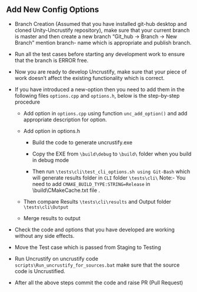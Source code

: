 ## Add New Config Options
- Branch Creation (Assumed that you have installed git-hub desktop and cloned Unity-Uncrustify repository), make sure that your current branch is master and then create a new branch “Git_hub -> Branch -> New Branch” mention branch- name which is appropriate and publish branch.
- Run all the test cases before starting any development work to ensure that the branch is ERROR free.
- Now you are ready to develop Uncrustify, make sure that your piece of work doesn’t affect the existing functionality which is correct. 

- If you have introduced a new-option then you need to add them in the following  files ```options.cpp``` and ```options.h```, below is the step-by-step procedure
	- Add option in ```options.cpp``` using function ```unc_add_option()``` and add appropriate description for option.
	- Add option in options.h 
		- Build the code to generate uncrustify.exe

		- Copy the EXE from ```\build\debug``` to ```\build\```  folder when you build in debug mode

		- Then run ```\tests\cli\test_cli_options.sh using Git-Bash``` which will generate results folder in ``CLI`` folder ```\tests\cli\``` 
			Note:- You need to add ```CMAKE_BUILD_TYPE:STRING=Release``` in \build\CMakeCache.txt file .

	- Then compare Results ```\tests\cli\results``` and Output folder ```\tests\cli\Output```

	- Merge results to output 

- Check the code and options that you have developed are working without any side effects. 

- Move the Test case which is passed from Staging to Testing

- Run Uncrustify on uncrustify code ```scripts\Run_uncrustify_for_sources.bat``` make sure that the source code is Uncrustified.

- After all the above steps commit the code and raise PR (Pull Request)